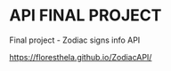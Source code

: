 # API FINAL PROJECT
Final project - Zodiac signs info API

https://floresthela.github.io/ZodiacAPI/
